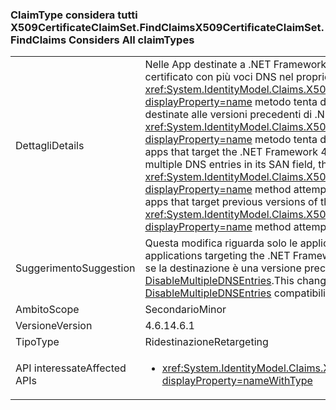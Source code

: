 ### <a name="x509certificateclaimsetfindclaims-considers-all-claimtypes"></a><span data-ttu-id="37ca5-101">ClaimType considera tutti X509CertificateClaimSet.FindClaims</span><span class="sxs-lookup"><span data-stu-id="37ca5-101">X509CertificateClaimSet.FindClaims Considers All claimTypes</span></span>

|   |   |
|---|---|
|<span data-ttu-id="37ca5-102">Dettagli</span><span class="sxs-lookup"><span data-stu-id="37ca5-102">Details</span></span>|<span data-ttu-id="37ca5-103">Nelle App destinate a .NET Framework 4.6.1, se un'attestazione set X509 viene inizializzato da un certificato con più voci DNS nel proprio campo SAN, il <xref:System.IdentityModel.Claims.X509CertificateClaimSet.FindClaims(System.String,System.String)?displayProperty=name> metodo tenta di ottenere l'argomento claimType con tutte le voci DNS. Per le app destinate alle versioni precedenti di .NET Framework, il <xref:System.IdentityModel.Claims.X509CertificateClaimSet.FindClaims(System.String,System.String)?displayProperty=name> metodo tenta di ottenere l'argomento claimType solo con l'ultima voce DNS.</span><span class="sxs-lookup"><span data-stu-id="37ca5-103">In apps that target the .NET Framework 4.6.1, if an X509 claim set is initialized from a certificate that has multiple DNS entries in its SAN field, the <xref:System.IdentityModel.Claims.X509CertificateClaimSet.FindClaims(System.String,System.String)?displayProperty=name> method attempts to match the claimType argument with all the DNS entries.For apps that target previous versions of the .NET Framework, the <xref:System.IdentityModel.Claims.X509CertificateClaimSet.FindClaims(System.String,System.String)?displayProperty=name> method attempts to match the claimType argument only with the last DNS entry.</span></span>|
|<span data-ttu-id="37ca5-104">Suggerimento</span><span class="sxs-lookup"><span data-stu-id="37ca5-104">Suggestion</span></span>|<span data-ttu-id="37ca5-105">Questa modifica riguarda solo le applicazioni destinate a .NET Framework 4.6.1.</span><span class="sxs-lookup"><span data-stu-id="37ca5-105">This change only affects applications targeting the .NET Framework 4.6.1.</span></span> <span data-ttu-id="37ca5-106">Questa modifica potrebbe essere disabilitata (o abilitata se la destinazione è una versione precedente alla 4.6.1) con l'opzione di compatibilità [DisableMultipleDNSEntries](~/docs/framework/migration-guide/mitigation-x509certificateclaimset-findclaims-method.md#mitigation).</span><span class="sxs-lookup"><span data-stu-id="37ca5-106">This change may be disabled (or enabled if targetting pre-4.6.1) with the [DisableMultipleDNSEntries](~/docs/framework/migration-guide/mitigation-x509certificateclaimset-findclaims-method.md#mitigation) compatibility switch.</span></span>|
|<span data-ttu-id="37ca5-107">Ambito</span><span class="sxs-lookup"><span data-stu-id="37ca5-107">Scope</span></span>|<span data-ttu-id="37ca5-108">Secondario</span><span class="sxs-lookup"><span data-stu-id="37ca5-108">Minor</span></span>|
|<span data-ttu-id="37ca5-109">Versione</span><span class="sxs-lookup"><span data-stu-id="37ca5-109">Version</span></span>|<span data-ttu-id="37ca5-110">4.6.1</span><span class="sxs-lookup"><span data-stu-id="37ca5-110">4.6.1</span></span>|
|<span data-ttu-id="37ca5-111">Tipo</span><span class="sxs-lookup"><span data-stu-id="37ca5-111">Type</span></span>|<span data-ttu-id="37ca5-112">Ridestinazione</span><span class="sxs-lookup"><span data-stu-id="37ca5-112">Retargeting</span></span>|
|<span data-ttu-id="37ca5-113">API interessate</span><span class="sxs-lookup"><span data-stu-id="37ca5-113">Affected APIs</span></span>|<ul><li><xref:System.IdentityModel.Claims.X509CertificateClaimSet.FindClaims(System.String,System.String)?displayProperty=nameWithType></li></ul>|

